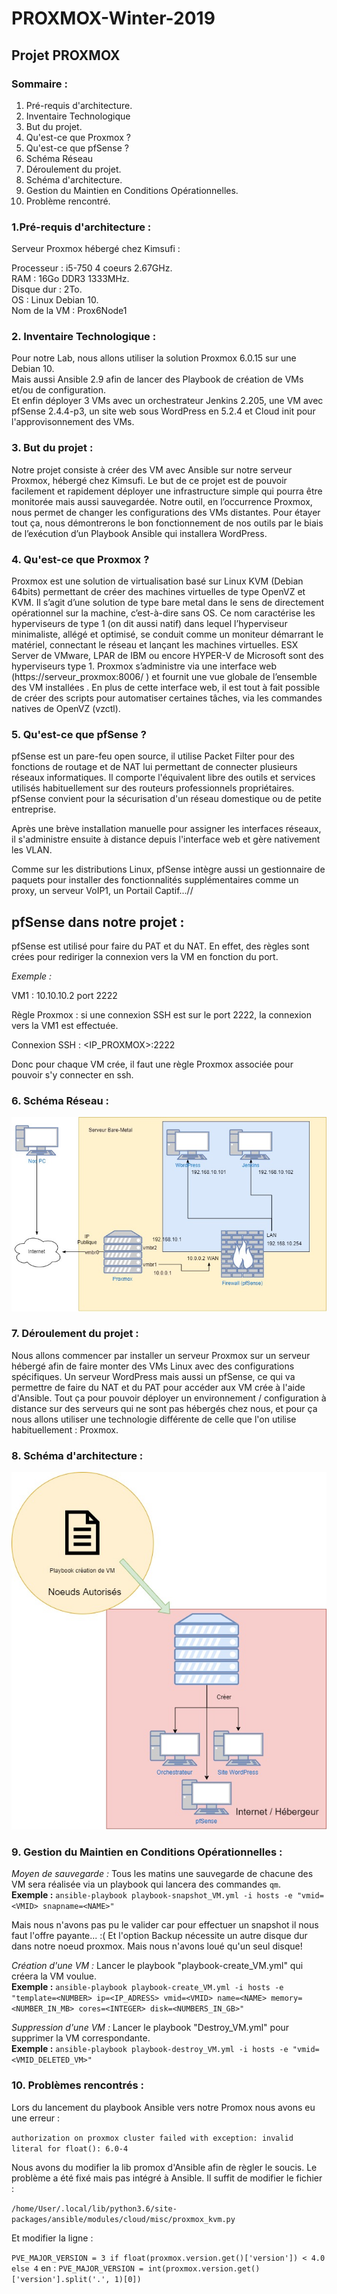 # PROXMOX-Winter-2019
## Projet PROXMOX 

### Sommaire : 
 1. Pré-requis d'architecture.
 2. Inventaire Technologique
 3. But du projet.
 4. Qu'est-ce que Proxmox ?
 5. Qu'est-ce que pfSense ?
 6. Schéma Réseau
 7. Déroulement du projet.
 8. Schéma d'architecture.
 9. Gestion du Maintien en Conditions Opérationnelles. 
 10. Problème rencontré.

### 1.Pré-requis d'architecture :

Serveur Proxmox hébergé chez Kimsufi :

Processeur : i5-750 4 coeurs 2.67GHz.  
RAM : 16Go DDR3 1333MHz.  
Disque dur : 2To.  
OS : Linux Debian 10.  
Nom de la VM : Prox6Node1  

### 2. Inventaire Technologique :

Pour notre Lab, nous allons utiliser la solution Proxmox 6.0.15 sur une Debian 10.  
Mais aussi Ansible 2.9 afin de lancer des Playbook de création de VMs et/ou de configuration.  
Et enfin déployer 3 VMs avec un orchestrateur Jenkins 2.205, une VM avec pfSense 2.4.4-p3, un site web sous WordPress en 5.2.4 et Cloud init pour l'approvisonnement des VMs.  

### 3. But du projet :

Notre projet consiste à créer des VM avec Ansible sur notre serveur Proxmox, hébergé chez Kimsufi. 
Le but de ce projet est de pouvoir facilement et rapidement déployer une infrastructure simple qui pourra être monitorée mais aussi sauvegardée.
Notre outil, en l’occurrence Proxmox, nous permet de changer les configurations des VMs distantes.
Pour étayer tout ça, nous démontrerons le bon fonctionnement de nos outils par le biais de l’exécution d’un Playbook Ansible qui installera WordPress.

### 4. Qu'est-ce que Proxmox ?
Proxmox est une solution de virtualisation basé sur Linux KVM (Debian 64bits) permettant de créer des machines virtuelles de type OpenVZ et KVM. Il s’agit d’une solution de type bare metal dans le sens de directement opérationnel sur la machine, c’est-à-dire sans OS. Ce nom caractérise les hyperviseurs de type 1 (on dit aussi natif) dans lequel l’hyperviseur minimaliste, allégé et optimisé, se conduit comme un moniteur démarrant le matériel, connectant le réseau et lançant les machines virtuelles. ESX Server de VMware, LPAR de IBM ou encore HYPER-V de Microsoft sont des hyperviseurs type 1. Proxmox s’administre via une interface web (https://serveur_proxmox:8006/ ) et fournit une vue globale de l’ensemble des VM installées . En plus de cette interface web, il est tout à fait possible de créer des scripts pour automatiser certaines tâches, via les commandes natives de OpenVZ (vzctl).

### 5. Qu'est-ce que pfSense ?

pfSense est un pare-feu open source, il utilise Packet Filter pour des fonctions de routage et de NAT lui permettant de connecter plusieurs réseaux informatiques. Il comporte l'équivalent libre des outils et services utilisés habituellement sur des routeurs professionnels propriétaires. pfSense convient pour la sécurisation d'un réseau domestique ou de petite entreprise.

Après une brève installation manuelle pour assigner les interfaces réseaux, il s'administre ensuite à distance depuis l'interface web et gère nativement les VLAN.

Comme sur les distributions Linux, pfSense intègre aussi un gestionnaire de paquets pour installer des fonctionnalités supplémentaires comme un proxy, un serveur VoIP1, un Portail Captif...//

## pfSense dans notre projet :

pfSense est utilisé pour faire du PAT et du NAT.
En effet, des règles sont crées pour rediriger la connexion vers la VM en fonction du port.

*Exemple :* 

VM1 : 10.10.10.2 port 2222

Règle Proxmox : si une connexion SSH est sur le port 2222, la connexion vers la VM1 est effectuée.

Connexion SSH : <IP_PROXMOX>:2222

Donc pour chaque VM crée, il faut une règle Proxmox associée pour pouvoir s'y connecter en ssh.

### 6. Schéma Réseau :

![alt text](https://github.com/alexdoret33/PROXMOX-Winter-2019/blob/master/Images/Schéma%20Réseau.jpg)

### 7. Déroulement du projet :

Nous allons commencer par installer un serveur Proxmox sur un serveur hébergé afin de faire monter des VMs Linux avec des configurations spécifiques. Un serveur WordPress mais aussi un pfSense, ce qui va permettre de faire du NAT et du PAT pour accéder aux VM crée à l'aide d'Ansible. Tout ça pour pouvoir déployer un environnement / configuration à distance sur des serveurs qui ne sont pas hébergés chez nous, et pour ça nous allons utiliser une technologie différente de celle que l'on utilise habituellement : Proxmox. 

### 8. Schéma d'architecture :
![alt text](https://github.com/alexdoret33/PROXMOX-Winter-2019/blob/master/Images/Diagramme.jpg)

### 9. Gestion du Maintien en Conditions Opérationnelles : 

*Moyen de sauvegarde :* Tous les matins une sauvegarde de chacune des VM sera réalisée via un playbook qui lancera des commandes `qm`.  
**Exemple :** `ansible-playbook playbook-snapshot_VM.yml -i hosts -e "vmid=<VMID> snapname=<NAME>"`

Mais nous n'avons pas pu le valider car pour effectuer un snapshot il nous faut l'offre payante... :(
Et l'option Backup nécessite un autre disque dur dans notre noeud proxmox. Mais nous n'avons loué qu'un seul disque!

*Création d'une VM :* Lancer le playbook "playbook-create_VM.yml" qui créera la VM voulue.  
**Exemple :** `ansible-playbook playbook-create_VM.yml -i hosts -e "template=<NUMBER> ip=<IP_ADRESS> vmid=<VMID> name=<NAME> memory=<NUMBER_IN_MB> cores=<INTEGER> disk=<NUMBERS_IN_GB>"`

*Suppression d'une VM :* Lancer le playbook "Destroy_VM.yml" pour supprimer la VM correspondante.   
**Exemple :** `ansible-playbook playbook-destroy_VM.yml -i hosts -e "vmid=<VMID_DELETED_VM>"`

### 10. Problèmes rencontrés :

Lors du lancement du playbook Ansible vers notre Promox nous avons eu une erreur : 

`authorization on proxmox cluster failed with exception: invalid literal for float(): 6.0-4`

Nous avons du modifier la lib promox d'Ansible afin de règler le soucis. Le problème a été fixé mais pas intégré à Ansible.
Il suffit de modifier le fichier :

`/home/User/.local/lib/python3.6/site-packages/ansible/modules/cloud/misc/proxmox_kvm.py`

Et modifier la ligne : 

`PVE_MAJOR_VERSION = 3 if float(proxmox.version.get()['version']) < 4.0 else 4`
en : `PVE_MAJOR_VERSION = int(proxmox.version.get()['version'].split('.', 1)[0])`
